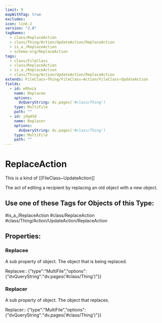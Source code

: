 ```yaml
---
limit: 9
mapWithTag: true
excludes: 
icon: link-2
version: "2.0"
tagNames:
  - class/ReplaceAction
  - class/Thing/Action/UpdateAction/ReplaceAction
  - is_a_/ReplaceAction
  - schema-org/ReplaceAction
tags:
  - class/FileClass
  - class/ReplaceAction
  - is_a_/ReplaceAction
  - class/Thing/Action/UpdateAction/ReplaceAction
extends: FileClass~Thing/FileClass~Action/FileClass~UpdateAction
fields:
  - id: eRhoLk
    name: Replacee
    options:
      dvQueryString: dv.pages('#class/Thing')
    type: MultiFile
    path: ""
  - id: jdq4Sd
    name: Replacer
    options:
      dvQueryString: dv.pages('#class/Thing')
    type: MultiFile
    path: ""
---
```


# ReplaceAction
This is a kind of [[FileClass~UpdateAction]]

The act of editing a recipient by replacing an old object with a new object.


## Use one of these Tags for Objects of this Type:

#is_a_/ReplaceAction
#class/ReplaceAction
#class/Thing/Action/UpdateAction/ReplaceAction

## Properties:

### Replacee
A sub property of object. The object that is being replaced.

Replacee:: {"type":"MultiFile","options":{"dvQueryString":"dv.pages('#class/Thing')"}}

### Replacer
A sub property of object. The object that replaces.

Replacer:: {"type":"MultiFile","options":{"dvQueryString":"dv.pages('#class/Thing')"}}


